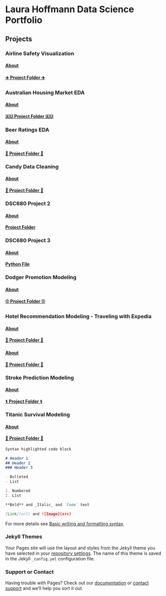 # Laura Hoffmann Data Science Portfolio

## Projects

### Airline Safety Visualization
#### [About](https://github.com/LauraHoffmann-DataScience/Data-Science-Portfolio/blob/main/Airline%20Safety%20Visualization/README.md)
#### [✈️ Project Folder ✈️](https://github.com/LauraHoffmann-DataScience/Data-Science-Portfolio/tree/main/Airline%20Safety%20Visualization)

### Australian Housing Market EDA
#### [About](https://github.com/LauraHoffmann-DataScience/Data-Science-Portfolio/blob/main/Australian%20Housing%20Market%20EDA/README.md)
#### [🇦🇺 Project Folder 🇦🇺](https://github.com/LauraHoffmann-DataScience/Data-Science-Portfolio/tree/main/Australian%20Housing%20Market%20EDA)

### Beer Ratings EDA
#### [About](https://github.com/LauraHoffmann-DataScience/Data-Science-Portfolio/blob/main/Beer%20Rating%20EDA/README.md)
#### [🍻 Project Folder 🍻](https://github.com/LauraHoffmann-DataScience/Data-Science-Portfolio/tree/main/Beer%20Rating%20EDA)

### Candy Data Cleaning
#### [About](https://github.com/LauraHoffmann-DataScience/Data-Science-Portfolio/blob/main/Candy%20Data%20Cleaning/README.md)
#### [🍬 Project Folder 🍬](https://github.com/LauraHoffmann-DataScience/Data-Science-Portfolio/tree/main/Candy%20Data%20Cleaning)

### DSC680 Project 2
#### [About](https://github.com/LauraHoffmann-DataScience/Data-Science-Portfolio/blob/main/DSC680%20Project%202/README.md)
#### [Project Folder](https://github.com/LauraHoffmann-DataScience/Data-Science-Portfolio/tree/main/DSC680%20Project%202)

### DSC680 Project 3
#### [About](https://github.com/LauraHoffmann-DataScience/Data-Science-Portfolio/blob/main/DSC680%20Project%203/README.md)
#### [Python File](https://github.com/LauraHoffmann-DataScience/Data-Science-Portfolio/tree/main/DSC680%20Project%203)

### Dodger Promotion Modeling
#### [About](https://github.com/LauraHoffmann-DataScience/Data-Science-Portfolio/blob/main/Dodger%20Promotion%20Modeling/README.md)
#### [⚾ Project Folder ⚾](https://github.com/LauraHoffmann-DataScience/Data-Science-Portfolio/tree/main/Dodger%20Promotion%20Modeling)

### Hotel Recommendation Modeling - Traveling with Expedia
#### [About](https://github.com/LauraHoffmann-DataScience/Data-Science-Portfolio/blob/main/Hotel%20Recommendation%20Modeling/README.md)
#### [🏩 Project Folder 🏩](https://github.com/LauraHoffmann-DataScience/Data-Science-Portfolio/tree/main/Hotel%20Recommendation%20Modeling)

###
#### [About](https://github.com/LauraHoffmann-DataScience/Data-Science-Portfolio/blob/main/Spotify%20Like%20Prediction%20Modeling/README.md)
#### [:musical_score: Project Folder :musical_score:](https://github.com/LauraHoffmann-DataScience/Data-Science-Portfolio/tree/main/Spotify%20Like%20Prediction%20Modeling)

### Stroke Prediction Modeling
#### [About](https://github.com/LauraHoffmann-DataScience/Data-Science-Portfolio/blob/main/Stroke%20Prediction%20Modeling/README.md)
#### [⚕️ Project Folder ⚕️](https://github.com/LauraHoffmann-DataScience/Data-Science-Portfolio/tree/main/Stroke%20Prediction%20Modeling)

### Titanic Survival Modeling
#### [About](https://github.com/LauraHoffmann-DataScience/Data-Science-Portfolio/blob/main/Titanic%20Survival%20Modeling/README.md)
#### [🚢 Project Folder 🚢](https://github.com/LauraHoffmann-DataScience/Data-Science-Portfolio/tree/main/Titanic%20Survival%20Modeling)


```markdown
Syntax highlighted code block

# Header 1
## Header 2
### Header 3

- Bulleted
- List

1. Numbered
2. List

**Bold** and _Italic_ and `Code` text

[Link](url) and ![Image](src)
```

For more details see [Basic writing and formatting syntax](https://docs.github.com/en/github/writing-on-github/getting-started-with-writing-and-formatting-on-github/basic-writing-and-formatting-syntax).

### Jekyll Themes

Your Pages site will use the layout and styles from the Jekyll theme you have selected in your [repository settings](https://github.com/LauraHoffmann-DataScience/Data-Science-Portfolio/settings/pages). The name of this theme is saved in the Jekyll `_config.yml` configuration file.

### Support or Contact

Having trouble with Pages? Check out our [documentation](https://docs.github.com/categories/github-pages-basics/) or [contact support](https://support.github.com/contact) and we’ll help you sort it out.
